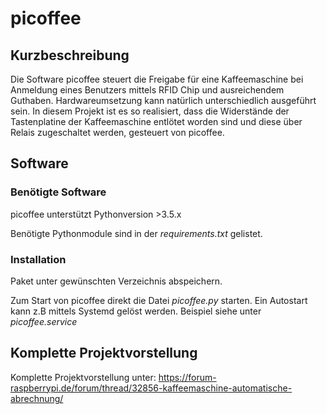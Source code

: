 # picoffee
## Kurzbeschreibung
Die Software picoffee steuert die Freigabe für eine Kaffeemaschine bei Anmeldung eines Benutzers mittels 
RFID Chip und ausreichendem Guthaben.
Hardwareumsetzung kann natürlich unterschiedlich ausgeführt sein. In diesem Projekt ist es so realisiert, dass die 
Widerstände der Tastenplatine der Kaffeemaschine entlötet worden sind und diese über Relais zugeschaltet werden, 
gesteuert von picoffee.

## Software
### Benötigte Software
picoffee unterstützt Pythonversion >3.5.x

Benötigte Pythonmodule sind in der _requirements.txt_ gelistet.
 
### Installation
Paket unter gewünschten Verzeichnis abspeichern.

Zum Start von picoffee direkt die Datei _picoffee.py_ starten. Ein Autostart kann z.B mittels Systemd gelöst werden.
Beispiel siehe unter _picoffee.service_


## Komplette Projektvorstellung
Komplette Projektvorstellung unter: https://forum-raspberrypi.de/forum/thread/32856-kaffeemaschine-automatische-abrechnung/
